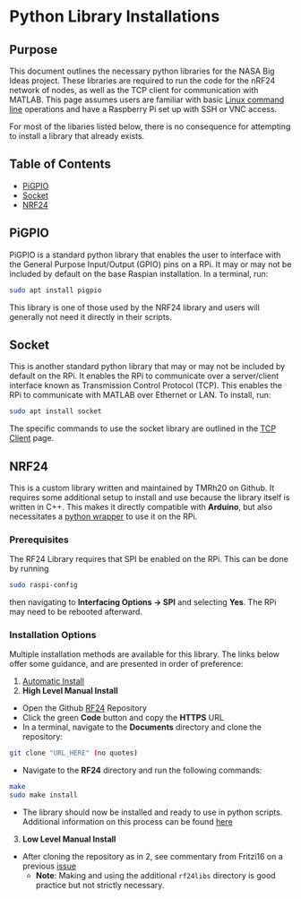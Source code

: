# Python Library Installations
## Purpose
This document outlines the necessary python libraries for the NASA Big Ideas project. These libraries are required to run the code for the nRF24 network of nodes, as well as the TCP client for communication with MATLAB. This page assumes users are familiar with basic [Linux command line](https://ubuntu.com/tutorials/command-line-for-beginners#1-overview) operations and have a Raspberry Pi set up with SSH or VNC access.

For most of the libaries listed below, there is no consequence for attempting to install a library that already exists.

## Table of Contents
- [PiGPIO](#pigpio)
- [Socket](#socket)
- [NRF24](#nrf24)

## PiGPIO
PiGPIO is a standard python library that enables the user to interface with the General Purpose Input/Output (GPIO) pins on a RPi. It may or may not be included by default on the base Raspian installation. In a terminal, run:
```bash
sudo apt install pigpio
```
This library is one of those used by the NRF24 library and users will generally not need it directly in their scripts.

## Socket
This is another standard python library that may or may not be included by default on the RPi. It enables the RPi to communicate over a server/client interface known as Transmission Control Protocol (TCP). This enables the RPi to communicate with MATLAB over Ethernet or LAN. To install, run:
```bash
sudo apt install socket
```
The specific commands to use the socket library are outlined in the [TCP Client](/Code_for_RPi/TCP_Client.md) page.

## NRF24
This is a custom library written and maintained by TMRh20 on Github. It requires some additional setup to install and use because the library itself is written in C++. This makes it directly compatible with **Arduino**, but also necessitates a [python wrapper](https://medium.com/@brandon.a.alvarez1/python-wrappers-and-c-supercharge-your-projects-c18ffe8476c6) to use it on the RPi.

### Prerequisites
The RF24 Library requires that SPI be enabled on the RPi. This can be done by running
```bash
sudo raspi-config
```
then navigating to **Interfacing Options -> SPI** and selecting **Yes**. The RPi may need to be rebooted afterward.

### Installation Options
Multiple installation methods are available for this library. The links below offer some guidance, and are presented in order of preference:
1. [Automatic Install](https://github.com/nRF24/RF24/blob/master/docs/linux_install.md)
2. **High Level Manual Install**
- Open the Github [RF24](https://github.com/nRF24/RF24) Repository
- Click the green **Code** button and copy the **HTTPS** URL
- In a terminal, navigate to the **Documents** directory and clone the repository:
```bash
git clone "URL_HERE" (no quotes)
```
- Navigate to the **RF24** directory and run the following commands:
```bash
make
sudo make install
```
- The library should now be installed and ready to use in python scripts. Additional information on this process can be found [here](https://github.com/nRF24/RF24/blob/master/docs/rpi_general.md)
 3. **Low Level Manual Install**
 - After cloning the repository as in 2, see commentary from Fritzi16 on a previous [issue](https://github.com/nRF24/RF24/issues/615)
    - **Note**: Making and using the additional `rf24libs` directory is good practice but not strictly necessary.